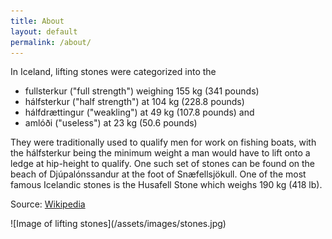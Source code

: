 ```yaml
---
title: About
layout: default
permalink: /about/
---
```

<div class="content-left" markdown="1">
In Iceland, lifting stones were categorized into the

- fullsterkur ("full strength") weighing 155 kg (341 pounds)
- hálfsterkur ("half strength") at 104 kg (228.8 pounds)
- hálfdrættingur ("weakling") at 49 kg (107.8 pounds) and
- amlóði ("useless") at 23 kg (50.6 pounds)

They were traditionally used to qualify men for work on fishing boats, with the hálfsterkur being the minimum weight a man would have to lift onto a ledge at hip-height to qualify. One such set of stones can be found on the beach of Djúpalónssandur at the foot of Snæfellsjökull. One of the most famous Icelandic stones is the Husafell Stone which weighs 190 kg (418 lb).

Source: [Wikipedia](https://en.wikipedia.org/wiki/Lifting_stone)
</div>
<div class="img-right" markdown="1">
![Image of lifting stones](/assets/images/stones.jpg)
</div>
<div class="clearfix"></div>
